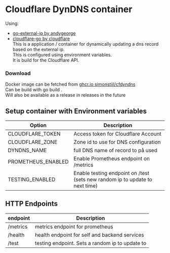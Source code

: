 # Cloudflare DynDNS container
Using:  
* [go-external-ip by andygeorge](github.com/andygeorge/go-external-ip)  
* [cloudflare-go by cloudflare](github.com/cloudflare/cloudflare-go)  
This is a application / container for dynamically updating a dns record based on the external ip.  
This is configured using environment variables.  
It is build for the Cloudflare API.  

### Download
Docker image can be fetched from [ghcr.io simonstiil/cfdyndns](https://github.com/SimonStiil/cfdyndns/pkgs/container/cfdyndns)  
Can be build with go build .  
Will also be available as a release in releases in the future

## Setup container with Environment variables
| Option | Description |
| ------ | ----------- |
| CLOUDFLARE_TOKEN | Access token for Cloudflare Account |
| CLOUDFLARE_ZONE | Zone id to use for DNS configuration |
| DYNDNS_NAME | full DNS name of record to på used |
| PROMETHEUS_ENABLED | Enable Prometheus endpoint on /metrics |
| TESTING_ENABLED | Enable testing endpoint on /test (sets new random ip to update to next time) |

## HTTP Endpoints
| endpoint | Description |
| ------ | ----------- |
| /metrics | metrics endpoint for prometheus |
| /health | health endpoint for self and backend services |
| /test | testing endpoint. Sets a random ip to update to |